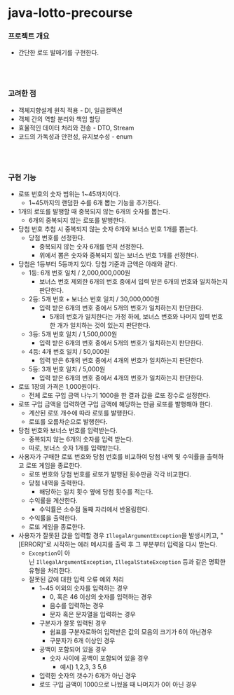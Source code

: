 # java-lotto-precourse

### 프로젝트 개요

- 간단한 로또 발매기를 구현한다.
<br>
<br>

### 고려한 점

- 객체지향설계 원칙 적용 - DI, 일급컬렉션
- 객체 간의 역할 분리와 책임 할당
- 효율적인 데이터 처리와 전송 - DTO, Stream
- 코드의 가독성과 안전성, 유지보수성 - enum
<br>
<br>

### 구현 기능

- 로또 번호의 숫자 범위는 1~45까지이다.
    - 1~45까지의 랜덤한 수를 6개 뽑는 기능을 추가한다.
- 1개의 로또를 발행할 때 중복되지 않는 6개의 숫자를 뽑는다.
    - 6개의 중복되지 않는 로또를 발행한다.
- 당첨 번호 추첨 시 중복되지 않는 숫자 6개와 보너스 번호 1개를 뽑는다.
    - 당첨 번호를 선정한다.
        - 중복되지 않는 숫자 6개를 먼저 선정한다.
        - 위에서 뽑은 숫자와 중복되지 않는 보너스 번호 1개를 선정한다.
- 당첨은 1등부터 5등까지 있다. 당첨 기준과 금액은 아래와 같다.
    - 1등: 6개 번호 일치 / 2,000,000,000원
        - 보너스 번호 제외한 6개의 번호 중에서 입력 받은 6개의 번호와 일치하는지 판단한다.
    - 2등: 5개 번호 + 보너스 번호 일치 / 30,000,000원
        - 입력 받은 6개의 번호 중에서 5개의 번호가 일치하는지 판단한다.
            - 5개의 번호가 일치한다는 가정 하에, 보너스 번호와 나머지 입력 번호 한 개가 일치하는 것이 있는지 판단한다.
    - 3등: 5개 번호 일치 / 1,500,000원
        - 입력 받은 6개의 번호 중에서 5개의 번호가 일치하는지 판단한다.
    - 4등: 4개 번호 일치 / 50,000원
        - 입력 받은 6개의 번호 중에서 4개의 번호가 일치하는지 판단한다.
    - 5등: 3개 번호 일치 / 5,000원
        - 입력 받은 6개의 번호 중에서 4개의 번호가 일치하는지 판단한다.
- 로또 1장의 가격은 1,000원이다.
    - 전체 로또 구입 금액 나누기 1000을 한 결과 값을 로또 장수로 설정한다.
- 로또 구입 금액을 입력하면 구입 금액에 해당하는 만큼 로또를 발행해야 한다.
    - 계산된 로또 개수에 따라 로또를 발행한다.
    - 로또를 오름차순으로 발행한다.
- 당첨 번호와 보너스 번호를 입력받는다.
    - 중복되지 않는 6개의 숫자를 입력 받는다.
    - 따로, 보너스 숫자 1개를 입력받는다.
- 사용자가 구매한 로또 번호와 당첨 번호를 비교하여 당첨 내역 및 수익률을 출력하고 로또 게임을 종료한다.
    - 로또 번호와 당첨 번호를 로또가 발행된 횟수만큼 각각 비교한다.
    - 당첨 내역을 출력한다.
        - 해당하는 일치 횟수 옆에 당첨 횟수를 적는다.
    - 수익률을 계산한다.
        - 수익률은 소수점 둘째 자리에서 반올림한다.
    - 수익률을 출력한다.
    - 로또 게임을 종료한다.
- 사용자가 잘못된 값을 입력할 경우 `IllegalArgumentException`을 발생시키고, "[ERROR]"로 시작하는 에러 메시지를 출력 후 그 부분부터 입력을 다시 받는다.
    - `Exception`이 아닌 `IllegalArgumentException`, `IllegalStateException` 등과 같은 명확한 유형을 처리한다.
    - 잘못된 값에 대한 입력 오류 예외 처리
        - 1~45 이외의 숫자를 입력하는 경우
            - 0, 혹은 46 이상의 숫자를 입력하는 경우
            - 음수를 입력하는 경우
            - 문자 혹은 문자열을 입력하는 경우
        - 구분자가 잘못 입력된 경우
            - 쉼표를 구분자로하여 입력받은 값의 모음의 크기가 6이 아닌경우
            - 구분자가 6개 이상인 경우
        - 공백이 포함되어 있을 경우
            - 숫자 사이에 공백이 포함되어 있을 경우
                - 예시) 1,2,3, 3    5,6
        - 입력한 숫자의 갯수가 6개가 아닌 경우
        - 로또 구입 금액이 1000으로 나눴을 때 나머지가 0이 아닌 경우
